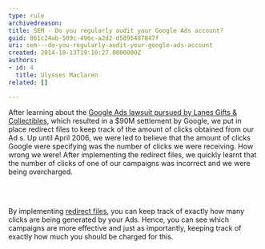 ```yaml
---
type: rule
archivedreason: 
title: SEM - Do you regularly audit your Google Ads account?
guid: 861c24ab-509c-496c-a2d2-d5895487847f
uri: sem---do-you-regularly-audit-your-google-ads-account
created: 2014-10-13T19:10:27.0000000Z
authors:
- id: 4
  title: Ulysses Maclaren
related: []

---
```



<p>After learning about the&#160;<a href="http&#58;//www.ssw.com.au/SSW/Redirect/News.htm">Google Ads lawsuit pursued by Lanes Gifts &amp; Collectibles</a>, which resulted in a $90M settlement by Google, we put in place redirect files to keep track of the amount of clicks obtained from our Ad s. Up until April 2006, we were led to believe that the amount of clicks Google were specifying was the number of clicks we were receiving. How wrong we were! After implementing the redirect files, we quickly learnt that the number of clicks of one of our campaigns was incorrect and we were being overcharged.</p>
<br><excerpt class='endintro'></excerpt><br>
<p>​By implementing&#160;<a href="http&#58;//www.ssw.com.au/ssw/Standards/Rules/RulesToBetterWebsitesNavigation.aspx#ManageExternalLinks">redirect files</a>, you can keep track of exactly how many clicks are being generated by your Ads. Hence, you can see which campaigns are more effective and just as importantly, keeping track of exactly how much you​ should be charged for this.​​​</p>


